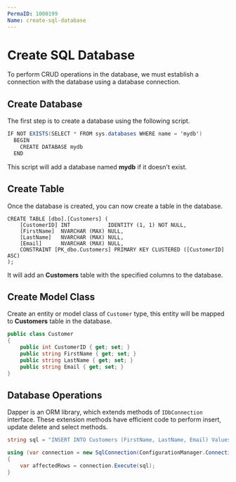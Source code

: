 ```yaml
---
PermaID: 1000199
Name: create-sql-database
---
```


# Create SQL Database

To perform CRUD operations in the database, we must establish a connection with the database using a database connection. 

## Create Database

The first step is to create a database using the following script.

```csharp
IF NOT EXISTS(SELECT * FROM sys.databases WHERE name = 'mydb')
  BEGIN
    CREATE DATABASE mydb
  END
```

This script will add a database named **mydb** if it doesn't exist.

## Create Table

Once the database is created, you can now create a table in the database.

```cshar
CREATE TABLE [dbo].[Customers] (
    [CustomerID] INT            IDENTITY (1, 1) NOT NULL,
    [FirstName]  NVARCHAR (MAX) NULL,
    [LastName]   NVARCHAR (MAX) NULL,
    [Email]      NVARCHAR (MAX) NULL,
    CONSTRAINT [PK_dbo.Customers] PRIMARY KEY CLUSTERED ([CustomerID] ASC)
);
```

It will add an **Customers** table with the specified columns to the database.  

## Create Model Class

Create an entity or model class of `Customer` type, this entity will be mapped to **Customers** table in the database.

```csharp
public class Customer
{
    public int CustomerID { get; set; }
    public string FirstName { get; set; }
    public string LastName { get; set; }
    public string Email { get; set; }
}
```

## Database Operations

Dapper is an ORM library, which extends methods of `IDbConnection` interface. These extension methods have efficient code to perform insert, update delete and select methods.

```csharp
string sql = "INSERT INTO Customers (FirstName, LastName, Email) Values ('Carson', 'Alexander', 'carson.alexander@example.com');";

using (var connection = new SqlConnection(ConfigurationManager.ConnectionStrings["Connection"].ConnectionString))
{
    var affectedRows = connection.Execute(sql);
}
```
